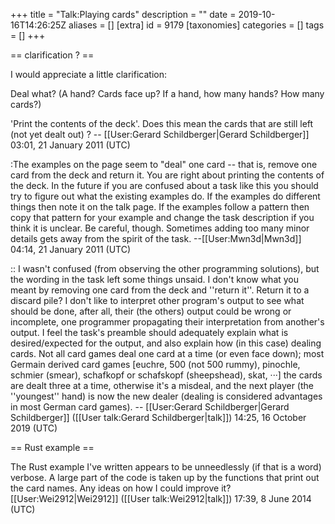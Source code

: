 +++
title = "Talk:Playing cards"
description = ""
date = 2019-10-16T14:26:25Z
aliases = []
[extra]
id = 9179
[taxonomies]
categories = []
tags = []
+++

== clarification ? ==

I would appreciate a little clarification:

Deal what? (A hand? Cards face up?  If a hand, how many hands?  How many cards?) 

'Print the contents of the deck'.   Does this mean the cards that are still left
(not yet dealt out) ?    -- [[User:Gerard Schildberger|Gerard Schildberger]] 03:01, 21 January 2011 (UTC)

:The examples on the page seem to "deal" one card -- that is, remove one card from the deck and return it. You are right about printing the contents of the deck. In the future if you are confused about a task like this you should try to figure out what the existing examples do. If the examples do different things then note it on the talk page. If the examples follow a pattern then copy that pattern for your example and change the task description if you think it is unclear. Be careful, though. Sometimes adding too many minor details gets away from the spirit of the task. --[[User:Mwn3d|Mwn3d]] 04:14, 21 January 2011 (UTC)

:: I wasn't confused (from observing the other programming solutions),   but the wording in the task left some things unsaid.   I don't know what you meant by removing one card from the deck and   ''return it''.   Return it to a discard pile?   I don't like to interpret other program's output to see what should be done, after all, their (the others) output could be wrong or incomplete, one programmer propagating their interpretation from another's output.   I feel the task's preamble should adequately explain what is desired/expected for the output, and also explain how (in this case) dealing cards.   Not all card games deal one card at a time (or even face down);   most Germain derived card games   [euchre, 500   (not 500 rummy), pinochle, schmier (smear), schafkopf or schafskopf (sheepshead), skat, ···]   the cards are dealt three at a time, otherwise it's a misdeal, and the next player   (the ''youngest'' hand)   is now the new dealer   (dealing is considered advantages in most German card games).     -- [[User:Gerard Schildberger|Gerard Schildberger]] ([[User talk:Gerard Schildberger|talk]]) 14:25, 16 October 2019 (UTC)

== Rust example ==

The Rust example I've written appears to be unneedlessly (if that is a word) verbose. A large part of the code is taken up by the functions that print out the card names. Any ideas on how I could improve it? [[User:Wei2912|Wei2912]] ([[User talk:Wei2912|talk]]) 17:39, 8 June 2014 (UTC)
